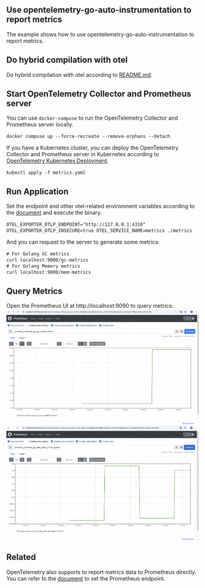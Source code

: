 ## Use opentelemetry-go-auto-instrumentation to report metrics

The example shows how to use opentelemetry-go-auto-instrumentation to report metrics.

## Do hybrid compilation with otel

Do hybrid compilation with otel according to [README.md](../demo/README.md).

## Start OpenTelemetry Collector and Prometheus server

You can use `docker-compose` to run the OpenTelemetry Collector and Prometheus server locally.

```shell
docker compose up --force-recreate --remove-orphans --detach
```

If you have a Kubernetes cluster, you can deploy the OpenTelemetry Collector and Prometheus server in Kubernetes
according to [OpenTelemetry Kubernetes Deployment](https://opentelemetry.io/docs/demo/kubernetes-deployment/).

```shell
kubectl apply -f metrics.yaml
```

## Run Application

Set the endpoint and other otel-related environment variables according to
the [document](https://opentelemetry.io/docs/specs/otel/configuration/sdk-environment-variables/) and execute the
binary.

```shell
OTEL_EXPORTER_OTLP_ENDPOINT="http://127.0.0.1:4318" OTEL_EXPORTER_OTLP_INSECURE=true OTEL_SERVICE_NAME=metrics ./metrics
```

And you can request to the server to generate some metrics:

```shell
# For Golang GC metrics
curl localhost:9000/gc-metrics
# For Golang Memory metrics
curl localhost:9000/mem-metrics
```

## Query Metrics

Open the Prometheus UI at http://localhost:9090 to query metrics:
![gc_count.png](gc_count.png)
![mem_alloc.png](mem_alloc.png)

## Related

OpenTelemetry also supports to report metrics data to Prometheus directly. You can refer to
the [document](https://opentelemetry.io/docs/specs/otel/configuration/sdk-environment-variables/)
to set the Prometheus endpoint.
